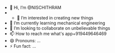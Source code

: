 - 👋 Hi, I’m @NISCHITHRAM
- - 👀 I’m interested in creating new things 
- 🌱 I’m currently learning mechanical engineering 
- 💞️ I’m looking to collaborate on unbelievable things 
- 📫 How to reach me what's app+919449646469
- 😄 Pronouns: ...
- ⚡ Fun fact: ...

<!---
NISCHITHRAM/NISCHITHRAM is a ✨ special ✨ repository because its `README.md` (this file) appears on your GitHub profile.
You can click the Preview link to take a look at your changes.
--->
